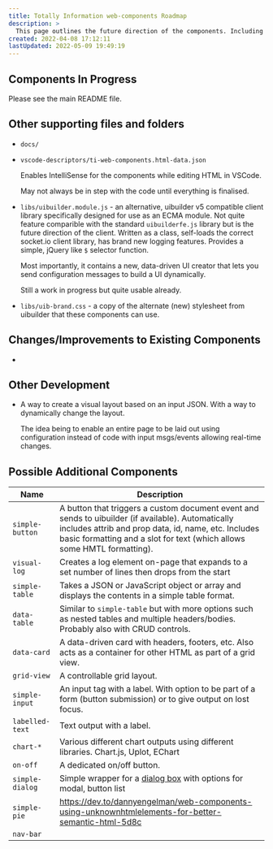 ```yaml
---
title: Totally Information web-components Roadmap
description: >
  This page outlines the future direction of the components. Including specific things that will almost certainly happen as well as more speculative ideas.
created: 2022-04-08 17:12:11
lastUpdated: 2022-05-09 19:49:19
---
```


## Components In Progress

Please see the main README file.

## Other supporting files and folders

* `docs/`

* `vscode-descriptors/ti-web-components.html-data.json`

  Enables IntelliSense for the components while editing HTML in VSCode.

  May not always be in step with the code until everything is finalised.

* `libs/uibuilder.module.js` - an alternative, uibuilder v5 compatible client library specifically designed for use as an ECMA module. Not quite feature comparible with the standard `uibuilderfe.js` library but is the future direction of the client. Written as a class, self-loads the correct socket.io client library, has brand new logging features. Provides a simple, jQuery like `$` selector function.

  Most importantly, it contains a new, data-driven UI creator that lets you send configuration messages to build a UI dynamically.

  Still a work in progress but quite usable already.

* `libs/uib-brand.css` - a copy of the alternate (new) stylesheet from uibuilder that these components can use.

## Changes/Improvements to Existing Components

* 

## Other Development

* A way to create a visual layout based on an input JSON. With a way to dynamically change the layout.

  The idea being to enable an entire page to be laid out using configuration instead of code with input msgs/events allowing real-time changes.

## Possible Additional Components

| Name            | Description                                                  |
| --------------- | ------------------------------------------------------------ |
| `simple-button` | A button that triggers a custom document event and sends to uibuilder (if available). Automatically includes attrib and prop data, id, name, etc. Includes basic formatting and a slot for text (which allows some HMTL formatting). |
| `visual-log`    | Creates a log element on-page that expands to a set number of lines then drops from the start |
| `simple-table`  | Takes a JSON or JavaScript object or array and displays the contents in a simple table format. |
| `data-table`    | Similar to `simple-table` but with more options such as nested tables and multiple headers/bodies. Probably also with CRUD controls. |
| `data-card`     | A data-driven card with headers, footers, etc. Also acts as a container for other HTML as part of a grid view. |
| `grid-view`     | A controllable grid layout.                                  |
| `simple-input`  | An input tag with a label. With option to be part of a form (button submission) or to give output on lost focus. |
| `labelled-text` | Text output with a label.                                    |
| `chart-*`       | Various different chart outputs using different libraries. Chart.js, Uplot, EChart |
| `on-off`        | A dedicated on/off button.    |
| `simple-dialog` | Simple wrapper for a [dialog box](https://www.tutorialrepublic.com/codelab.php?topic=html5&file=dialog-tag) with options for modal, button list |
| `simple-pie` | https://dev.to/dannyengelman/web-components-using-unknownhtmlelements-for-better-semantic-html-5d8c |
| `nav-bar` | |

